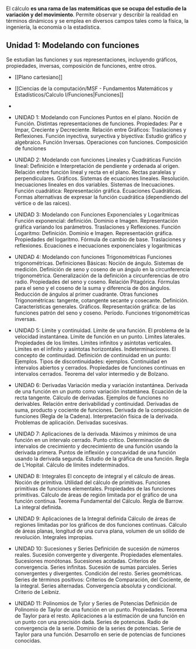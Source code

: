 El cálculo **es una rama de las matemáticas que se ocupa del estudio de la variación y del movimiento**. Permite observar y describir la realidad en términos dinámicos y se emplea en diversos campos tales como la física, la ingeniería, la economía o la estadística.

## Unidad 1: Modelando con funciones
Se estudian las funciones y sus representaciones, incluyendo gráficos, propiedades, inversas, composición de funciones, entre otros.

- [[Plano cartesiano]]
- [[Ciencias de la computación/MSF - Fundamentos Matemáticos y Estadísticos/Calculo I/Funciones|Funciones]]
- 


-   UNIDAD 1: Modelando con Funciones Puntos en el plano. Noción de Función. Distintas representaciones de funciones. Propiedades: Par e Impar, Creciente y Decreciente. Relación entre Gráficos: Traslaciones y Reflexiones. Función inyectiva, suryectiva y biyectiva: Estudio gráfico y algebraico. Función Inversas. Operaciones con funciones. Composición de funciones
-   UNIDAD 2: Modelando con funciones Lineales y Cuadráticas Función lineal: Definición e Interpretación de pendiente y ordenada al origen. Relación entre función lineal y recta en el plano. Rectas paralelas y perpendiculares. Gráficos. Sistemas de ecuaciones lineales. Resolución. Inecuaciones lineales en dos variables. Sistemas de Inecuaciones. Función cuadrática: Representación gráfica. Ecuaciones Cuadráticas. Formas alternativas de expresar la función cuadrática (dependiendo del vértice o de las raíces).
-   UNIDAD 3: Modelando con Funciones Exponenciales y Logarítmicas Función exponencial: definición. Dominio e Imagen. Representación gráfica variando los parámetros. Traslaciones y Reflexiones. Función Logaritmo: Definición. Dominio e Imagen. Representación gráfica. Propiedades del logaritmo. Fórmula de cambio de base. Traslaciones y reflexiones. Ecuaciones e inecuaciones exponenciales y logarítmicas
-   UNIDAD 4: Modelando con funciones Trigonométricas Funciones trigonométricas. Definiciones Básicas: Noción de ángulo. Sistemas de medición. Definición de seno y coseno de un ángulo en la circunferencia trigonométrica. Generalización de la definición a circunferencias de otro radio. Propiedades del seno y coseno. Relación Pitagórica. Fórmulas para el seno y el coseno de la suma y diferencia de dos ángulos. Reducción de ángulos al primer cuadrante. Otras funciones Trigonométricas: tangente, cotangente secante y cosecante. Definición. Características generales. Gráficos. Representación gráfica: de las funciones patrón del seno y coseno. Período. Funciones trigonométricas inversas.
-   UNIDAD 5: Límite y continuidad. Límite de una función. El problema de la velocidad instantánea. Límite de función en un punto. Límites laterales. Propiedades de los límites. Límites infinitos y asíntotas verticales. Límites en el infinito y asíntotas horizontales. Indeterminaciones. El concepto de continuidad. Definición de continuidad en un punto: Ejemplos. Tipos de discontinuidades: ejemplos. Continuidad en intervalos abiertos y cerrados. Propiedades de funciones continuas en intervalos cerrados. Teorema del valor intermedio y de Bolzano.
-   UNIDAD 6: Derivadas Variación media y variación instantánea. Derivada de una función en un punto como variación instantánea. Ecuación de la recta tangente. Cálculo de derivadas. Ejemplos de funciones no derivables. Relación entre derivabilidad y continuidad. Derivadas de suma, producto y cociente de funciones. Derivada de la composición de funciones (Regla de la Cadena). Interpretación física de la derivada. Problemas de aplicación. Derivadas sucesivas.
-   UNIDAD 7: Aplicaciones de la derivada. Máximos y mínimos de una función en un intervalo cerrado. Punto crítico. Determinación de intervalos de crecimiento y decrecimiento de una función usando la derivada primera. Puntos de inflexión y concavidad de una función usando la derivada segunda. Estudio de la gráfica de una función. Regla de L'Hopital. Cálculo de límites indeterminados.
-   UNIDAD 8: Integrales El concepto de integral y el cálculo de áreas. Noción de primitiva. Utilidad del cálculo de primitivas. Funciones primitivas de funciones elementales. Propiedades de las funciones primitivas. Cálculo de áreas de región limitada por el gráfico de una función continua. Teorema Fundamental del Cálculo. Regla de Barrow. La integral definida.
-   UNIDAD 9: Aplicaciones de la Integral definida Cálculo de áreas de regiones limitadas por los gráficos de dos funciones continuas. Cálculo de áreas planas, longitud de una curva plana, volumen de un sólido de revolución. Integrales impropias.
-   UNIDAD 10: Sucesiones y Series Definición de sucesión de números reales. Sucesión convergente y divergente. Propiedades elementales. Sucesiones monótonas. Sucesiones acotadas. Criterios de convergencia. Series infinitas. Sucesión de sumas parciales. Series convergentes y divergentes. Condición del resto. Series geométricas. Series de términos positivos: Criterios de Comparación, del Cociente, de la integral. Series alternadas. Convergencia absoluta y condicional. Criterio de Leibniz.
-   UNIDAD 11: Polinomios de Tylor y Series de Potencias Definición de Polinomio de Taylor de una función en un punto. Propiedades. Teorema de Taylor para el resto. Aplicaciones a la estimación de una función en un punto con una precisión dada. Series de potencias. Radio de convergencia de la serie. Dominio de la series de potencias. Serie de Taylor para una función. Desarrollo en serie de potencias de funciones conocidas.
